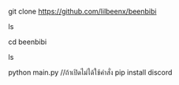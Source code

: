 git clone https://github.com/lilbeenx/beenbibi

ls

cd beenbibi

ls

python main.py
//ถ้าเปิดไม่ได้ใช้คำสั่ง pip install discord
